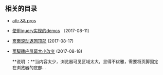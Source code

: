 ## 相关的目录

- [attr && pros](./attr_pros.md)

- [使用jquery实现的demos](./demos/) （2017-08-11）

- [页面滚动返回顶部](./to_top.md) (2017-08-17)

- [页脚适应屏幕大小改变](./footer_suit_browser.md) (2017-08-18)

    **说明 ：**当内容太少，浏览器可见区域太大，显得不优雅，需要将页脚固定在浏览器的底部...